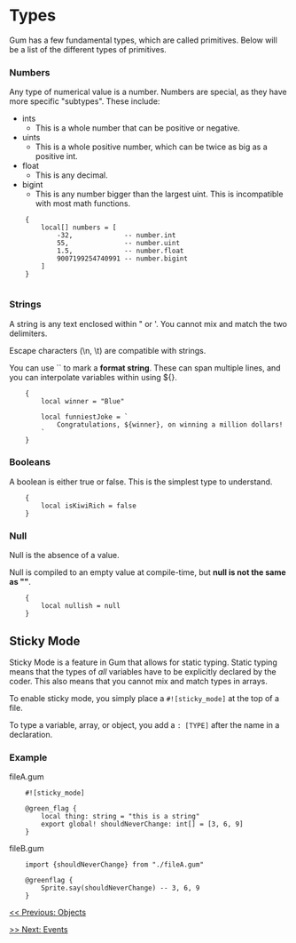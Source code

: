 # Types

Gum has a few fundamental types, which are called primitives.
Below will be a list of the different types of primitives.

### Numbers

Any type of numerical value is a number. Numbers are special, as they have more specific "subtypes".
These include:

* ints 
    * This is a whole number that can be positive or negative.
* uints 
    * This is a whole positive number, which can be twice as big as a positive int.
* float
    * This is any decimal.
* bigint
    * This is any number bigger than the largest uint. This is incompatible with most math functions.

```gum
    {
        local[] numbers = [
            -32,             -- number.int
            55,              -- number.uint
            1.5,             -- number.float
            9007199254740991 -- number.bigint
        ]
    }
    
```

### Strings

A string is any text enclosed within " or '. You cannot mix and match the two delimiters.

Escape characters (\n, \t) are compatible with strings.

You can use `` to mark a **format string**. These can span multiple lines, and you can interpolate variables within using ${}.

```gum
    {
        local winner = "Blue"

        local funniestJoke = `
            Congratulations, ${winner}, on winning a million dollars!
        `
    }
```

### Booleans

A boolean is either true or false. This is the simplest type to understand.

```gum
    {
        local isKiwiRich = false
    }
```

### Null

Null is the absence of a value.

Null is compiled to an empty value at compile-time, but **null is not the same as ""**.

```gum
    {
        local nullish = null
    }
```

## Sticky Mode

Sticky Mode is a feature in Gum that allows for static typing. Static typing means that the types of *all* variables have to be explicitly declared by the coder. This also means that you cannot mix and match types in arrays.

To enable sticky mode, you simply place a `#![sticky_mode]` at the top of a file.

To type a variable, array, or object, you add a `: [TYPE]` after the name in a declaration.

### Example

fileA.gum
```gum
    #![sticky_mode]

    @green_flag {
        local thing: string = "this is a string"
        export global! shouldNeverChange: int[] = [3, 6, 9]
    }
```

fileB.gum
```gum
    import {shouldNeverChange} from "./fileA.gum"

    @greenflag {
        Sprite.say(shouldNeverChange) -- 3, 6, 9
    }
```

[<< Previous: Objects](main/objects.md)

[>> Next: Events](main/events.md)